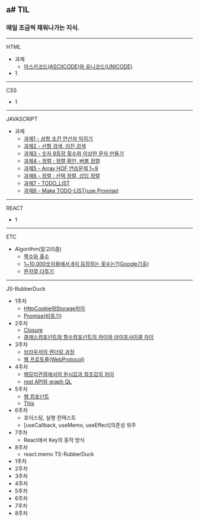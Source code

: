 a# TIL
---
### 매일 조금씩 채워나가는 지식.
---
HTML
- 과제
  - <a href = "HTML%26CSS/아스키코드(ASCIICODE)와%20유니코드(Unicode).md">아스키코드(ASCIICODE)와 유니코드(UNICODE)</a>
- 1
---
CSS
- 1
---
JAVASCRIPT
- 과제
  - <a href = "JavaScript/과제-1.md">과제1 - 삼항 조건 연산자 익히기</a>
  - <a href = "JavaScript/과제-2.md">과제2 - 선형 검색, 이진 검색</a>
  - <a href = "JavaScript/과제-3.md">과제3 - 숫자 8등장 횟수와 이상한 문자 만들기</a>
  - <a href = "JavaScript/과제-4.md">과제4 - 정렬 : 정렬 확인, 버블 정렬</a>
  - <a href = "JavaScript/과제-5.md">과제5 - Array HOF 연습문제 1~9 </a>
  - <a href = "JavaScript/과제-6.md">과제6 - 정렬 : 선택 정렬, 삽입 정렬</a>
  - <a href = "JavaScript/과제-7.md">과제7 - TODO_LIST</a>
  - <a href = "JavaScript/과제-8.md">과제8 - Make TODO-LIST(use Promise)</a>
---
REACT
- 1
---
ETC
- Algorithm(알고리즘)
  - <a href = "Algorithm/1.md">짝수와 홀수</a>
  - <a href = "Algorithm/2.md">1~10,000숫자들에서 8이 등장하는 횟수는?(Google기출)</a>
  - <a href = "Algorithm/3.md">문자열 다루기</a>
---
JS-RubberDuck
- 1주차
  - <a href="./JS-READMEs/RubberDuck-JS/1.HTTP_Cookie%26Storage_Diff.md">HttpCookie와Storage차이</a>
  - <a href="./JS-READMEs/RubberDuck-JS/1.Promise(비동기).md">Promise(비동기)</a>
- 2주차
  - <a href="./JS-READMEs/RubberDuck-JS/2.Closure.md">Closure</a>
  - <a href="JS-READMEs/RubberDuck-JS/2.class%2Cfunctional_Component_Diff.md">클래스컴포넌트와 함수컴포넌트의 차이와 라이프사이클 차이</a>
- 3주차
  - <a href="./JS-READMEs/RubberDuck-JS/3.브라우저의렌더링과정.md">브라우저의 렌더링 과정</a>
  - <a href="./JS-READMEs/RubberDuck-JS/3.WebProtocols.md">웹 프로토콜(WebProtocol)</a>
- 4주차
  - <a href="./JS-READMEs/RubberDuck-JS/4.원시값과참조값의차이(메모리관점).md">메모리관점에서의 원시값과 참조값의 차이</a>
  - <a href="./JS-READMEs/RubberDuck-JS/4.restAPI와graphQL.md">rest API와 graph QL</a>
- 5주차
  - <a href="./JS-READMEs/RubberDuck-JS/5.웹컴포넌트.md">웹 컴포넌트 </a>
  - <a href="./JS-READMEs/RubberDuck-JS/5.This.md">This</a>
- 6주차
  - <a>호이스팅, 실행 컨텍스트</a>
  - <a>[useCallback, useMemo, useEffect]의존성 위주</a>
- 7주차
  - <a>React에서 Key의 동작 방식</a>
- 8주차
  - <a>react.memo</a>
TS-RubberDuck
- 1주차
- 2주차
- 3주차
- 4주차
- 5주차
- 6주차
- 7주차
- 8주차
